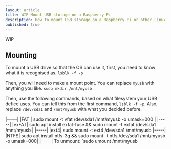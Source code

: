```yaml
---
layout: article
title: WIP Mount USB storage on a Raspberry Pi
description: How to mount USB storage on a Raspberry Pi or other Linux device from the terminal.
published: true
---
```

WIP
## Mounting
To mount a USB drive so that the OS can use it, first, you need to know what it is recognised as.
```lsblk -f -p ```


Then, you will need to make a mount point. You can replace `myusb` with anything you like.
```sudo mkdir /mnt/myusb```


Then, use the following commands, based on what filesystem your USB defice uses. You can tell this from the first command, `lsblk -f -p`. Also, replace `/dev/sda1` and `/mnt/myusb` with what you decided before.


|-----|
|FAT | sudo mount -t vfat /dev/sda1 /mnt/myusb -o umask=000 |
|-----|
|exFAT| sudo apt install exfat-fuse && sudo mount -t exfat /dev/sda1 /mnt/myusb |
|-----|
|ext4| sudo mount -t ext4 /dev/sda1 /mnt/myusb
|-----|
|NTFS| sudo apt install ntfs-3g && sudo mount -t ntfs /dev/sda1 /mnt/myusb -o umask=000|
|-----|
To unmount: 
`sudo umount /mnt/myusb
